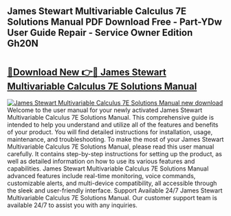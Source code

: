 ## James Stewart Multivariable Calculus 7E Solutions Manual PDF Download Free - Part-YDw User Guide Repair - Service Owner Edition Gh20N

# <h2><a href="http://bc70024.oget.top/?id=James+Stewart+Multivariable+Calculus+7E+Solutions+Manual">🔗Download New 👉🔴 James Stewart Multivariable Calculus 7E Solutions Manual</a></h2>

[![James Stewart Multivariable Calculus 7E Solutions Manual new download](https://i.imgur.com/5g1atiW.png)](http://bc70024.oget.top/?id=James+Stewart+Multivariable+Calculus+7E+Solutions+Manual)
Welcome to the user manual for your newly activated James Stewart Multivariable Calculus 7E Solutions Manual. This comprehensive guide is intended to help you understand and utilize all of the features and benefits of your product. You will find detailed instructions for installation, usage, maintenance, and troubleshooting. To make the most of your James Stewart Multivariable Calculus 7E Solutions Manual, please read this user manual carefully. It contains step-by-step instructions for setting up the product, as well as detailed information on how to use its various features and capabilities. James Stewart Multivariable Calculus 7E Solutions Manual advanced features include real-time monitoring, voice commands, customizable alerts, and multi-device compatibility, all accessible through the sleek and user-friendly interface. Support Available 24/7 James Stewart Multivariable Calculus 7E Solutions Manual. Our customer support team is available 24/7 to assist you with any inquiries.
